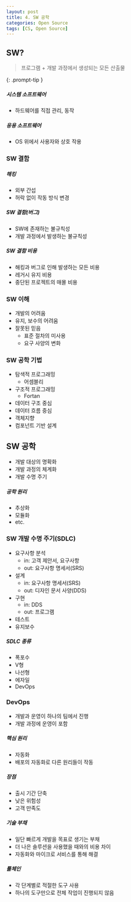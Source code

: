 ```yaml
---
layout: post
title: 4. SW 공학
categories: Open Source
tags: [CS, Open Source]
---
```


## SW?

> 프로그램 + 개발 과정에서 생성되는 모든 산출물

{: .prompt-tip }

##### 시스템 소프트웨어

- 하드웨어를 직접 관리, 동작

##### 응용 소프트웨어

- OS 위에서 사용자와 상호 작용

### SW 결함

##### 해킹

- 외부 간섭
- 허락 없이 작동 방식 변경

##### SW 결함(버그)

- SW에 존재하는 불규칙성
- 개발 과정에서 발생하는 불규칙성

##### SW 결함 비용

- 해킹과 버그로 인해 발생하는 모든 비용
- 레거시 유지 비용
- 중단된 프로젝트의 매몰 비용

### SW 이해

- 개발의 어려움
- 유지, 보수의 어려움
- 잘못된 믿음
  - 표준 절차의 미사용
  - 요구 사양의 변화

### SW 공학 기법

- 탐색적 프로그래밍
  - 어셈블리
- 구조적 프로그래밍
  - Fortan
- 데이터 구조 중심
- 데이터 흐름 중심
- 객체지향
- 컴포넌트 기반 설계

## SW 공학

- 개발 대상의 명확화
- 개발 과정의 체계화
- 개발 수명 주기

##### 공학 원리

- 추상화
- 모듈화
- etc.

### SW 개발 수명 주기(SDLC)

- 요구사항 분석
  - in: 고객 제안서, 요구사항
  - out: 요구사항 명세서(SRS)
- 설계
  - in: 요구사항 명세서(SRS)
  - out: 디자인 문서 사양(DDS)
- 구현
  - in: DDS
  - out: 프로그램
- 테스트
- 유지보수

##### SDLC 종류

- 폭포수
- V형
- 나선형
- 에자일
- DevOps

### DevOps

- 개발과 운영이 하나의 팀에서 진행
- 개발 과정에 운영이 포함

##### 핵심 원리

- 자동화
- 배포의 자동화로 다른 원리들이 작동

##### 장점

- 출시 기간 단축
- 낮은 위험성
- 고객 만족도

##### 기술 부채

- 일단 빠르게 개발을 목표로 생기는 부채
- 더 나은 솔루션을 사용했을 때와의 비용 차이
- 자동화와 마이크로 서비스를 통해 해결

##### 툴체인

- 각 단계별로 적절한 도구 사용
- 하나의 도구만으로 전체 작업이 진행되지 않음
